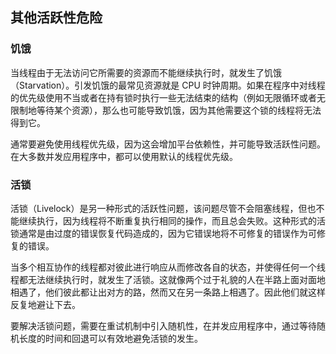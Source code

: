 ## 其他活跃性危险 ##

### 饥饿

当线程由于无法访问它所需要的资源而不能继续执行时，就发生了饥饿（Starvation）。引发饥饿的最常见资源就是 CPU 时钟周期。如果在程序中对线程的优先级使用不当或者在持有锁时执行一些无法结束的结构（例如无限循环或者无限制地等待某个资源），那么也可能导致饥饿，因为其他需要这个锁的线程将无法得到它。

通常要避免使用线程优先级，因为这会增加平台依赖性，并可能导致活跃性问题。在大多数并发应用程序中，都可以使用默认的线程优先级。

### 活锁

活锁（Livelock）是另一种形式的活跃性问题，该问题尽管不会阻塞线程，但也不能继续执行，因为线程将不断重复执行相同的操作，而且总会失败。这种形式的活锁通常是由过度的错误恢复代码造成的，因为它错误地将不可修复的错误作为可修复的错误。

当多个相互协作的线程都对彼此进行响应从而修改各自的状态，并使得任何一个线程都无法继续执行时，就发生了活锁。这就像两个过于礼貌的人在半路上面对面地相遇了，他们彼此都让出对方的路，然而又在另一条路上相遇了。因此他们就这样反复地避让下去。

要解决活锁问题，需要在重试机制中引入随机性，在并发应用程序中，通过等待随机长度的时间和回退可以有效地避免活锁的发生。